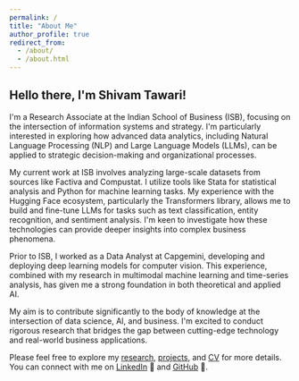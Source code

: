 ```yaml
---
permalink: /
title: "About Me"
author_profile: true
redirect_from: 
  - /about/
  - /about.html
---
```


## Hello there, I'm Shivam Tawari!

I'm a Research Associate at the Indian School of Business (ISB), focusing on the intersection of information systems and strategy. I'm particularly interested in exploring how advanced data analytics, including Natural Language Processing (NLP) and Large Language Models (LLMs), can be applied to strategic decision-making and organizational processes.

My current work at ISB involves analyzing large-scale datasets from sources like Factiva and Compustat. I utilize tools like Stata for statistical analysis and Python for machine learning tasks. My experience with the Hugging Face ecosystem, particularly the Transformers library, allows me to build and fine-tune LLMs for tasks such as text classification, entity recognition, and sentiment analysis. I'm keen to investigate how these technologies can provide deeper insights into complex business phenomena.

Prior to ISB, I worked as a Data Analyst at Capgemini, developing and deploying deep learning models for computer vision. This experience, combined with my research in multimodal machine learning and time-series analysis, has given me a strong foundation in both theoretical and applied AI.

My aim is to contribute significantly to the body of knowledge at the intersection of data science, AI, and business. I'm excited to conduct rigorous research that bridges the gap between cutting-edge technology and real-world business applications.


Please feel free to explore my [research](/publications/), [projects](/projects/), and [CV](/cv/) for more details. You can connect with me on [LinkedIn](https://www.linkedin.com/in/shivamtawari) 🔗 and [GitHub](https://github.com/shivamtawari) 🐙.